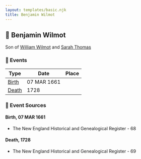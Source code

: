 ```yaml
---
layout: templates/basic.njk
title: Benjamin Wilmot
---
```

## 🔵 Benjamin Wilmot

Son of [William Wilmot](/people/4/47205976) and [Sarah Thomas](/people/2/28506175)

### 📆 Events

Type | Date | Place
------ | ------ | ------
[Birth](#event-236027a3-99f2-4412-ad1d-4e10ccd0ded4) | 07 MAR 1661 |
[Death](#event-c5c0a22f-676d-46e4-9261-3234aea14357) | 1728 |

### 📰 Event Sources

#### <a id="event-236027a3-99f2-4412-ad1d-4e10ccd0ded4"></a> Birth, 07 MAR 1661
* The New England Historical and Genealogical Register  - 68

#### <a id="event-c5c0a22f-676d-46e4-9261-3234aea14357"></a> Death, 1728
* The New England Historical and Genealogical Register  - 69